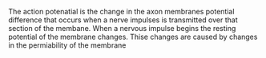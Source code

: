The action potenatial is the change in the axon membranes potential difference that occurs when a nerve impulses is transmitted over that section of the membane. When a nervous impulse begins the resting potential of the membrane changes. Thise changes are caused by changes in the permiability of the membrane
